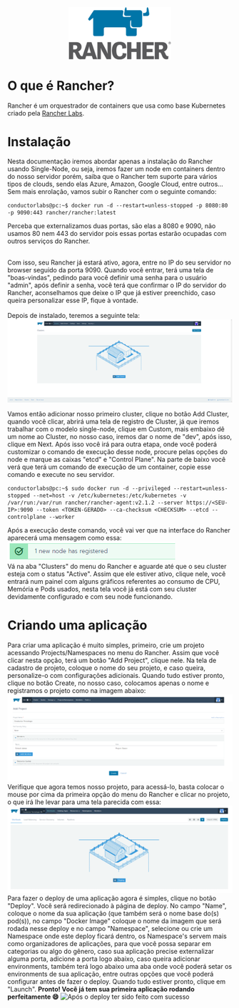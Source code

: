 <div align="center">
  <img src="./images/rancher-logo.png" width="230" title="Rancher" />
</div>

# O que é Rancher?
Rancher é um orquestrador de containers que usa como base Kubernetes criado pela <a href="https://rancher.com/">Rancher Labs</a>.

# Instalação
Nesta documentação iremos abordar apenas a instalação do Rancher usando Single-Node, ou seja, iremos fazer um node em containers dentro do nosso servidor 
porém, saiba que o Rancher tem suporte para vários tipos de clouds, sendo elas Azure, Amazon, Google Cloud, entre outros...
<br />
Sem mais enrolação, vamos subir o Rancher com o seguinte comando:
```console
conductorlabs@pc:~$ docker run -d --restart=unless-stopped -p 8080:80 -p 9090:443 rancher/rancher:latest
```
Perceba que externalizamos duas portas, são elas a 8080 e 9090, não usamos 80 nem 443 do servidor pois essas portas estarão ocupadas com outros serviços do Rancher.

<br />
Com isso, seu Rancher já estará ativo, agora, entre no IP do seu servidor no browser seguido da porta 9090. Quando você entrar, terá uma tela de "boas-vindas", pedindo para você definir uma senha para o usuário "admin", após definir a senha, você terá que confirmar o IP do servidor do Rancher, aconselhamos que deixe o IP que já estiver preenchido, caso queira personalizar esse IP, fique à vontade.
<br /><br />
Depois de instalado, teremos a seguinte tela:
<br />
<img src="./images/instalacao-1.png" title="Primeira tela após a instalação" />
<br />

Vamos então adicionar nosso primeiro cluster, clique no botão Add Cluster, quando você clicar, abrirá uma tela de registro de Cluster, já que iremos trabalhar com o modelo single-node, clique em Custom, mais embaixo dê um nome ao Cluster, no nosso caso, iremos dar o nome de "dev", após isso, clique em Next. Após isso você irá para outra etapa, onde você poderá customizar o comando de execução desse node, procure pelas opções do node e marque as caixas "etcd" e "Control Plane". Na parte de baixo você verá que terá um comando de execução de um container, copie esse comando e execute no seu servidor.
```console
conductorlabs@pc:~$ sudo docker run -d --privileged --restart=unless-stopped --net=host -v /etc/kubernetes:/etc/kubernetes -v /var/run:/var/run rancher/rancher-agent:v2.1.2 --server https://<SEU-IP>:9090 --token <TOKEN-GERADO> --ca-checksum <CHECKSUM> --etcd --controlplane --worker
```
Após a execução deste comando, você vai ver que na interface do Rancher aparecerá uma mensagem como essa:
<img src="./images/node-registered.PNG" title="Mensagem após o Node ser registrado" />
<br />
Vá na aba "Clusters" do menu do Rancher e aguarde até que o seu cluster esteja com o status "Active". Assim que ele estiver ativo, clique nele, você entrará num painel com alguns gráficos referentes ao consumo de CPU, Memória e Pods usados, nesta tela você já está com seu cluster devidamente configurado e com seu node funcionando.

# Criando uma aplicação
Para criar uma aplicação é muito simples, primeiro, crie um projeto acessando Projects/Namespaces no menu do Rancher. Assim que você clicar nesta opção, terá um botão "Add Project", clique nele. Na tela de cadastro de projeto, coloque o nome do seu projeto, e caso queira, personalize-o com configurações adicionais. Quando tudo estiver pronto, clique no botão Create, no nosso caso, colocamos apenas o nome e registramos o projeto como na imagem abaixo:
<img src="./images/registering-project.PNG" title="Registrando um projeto no Rancher" />
<br />
Verifique que agora temos nosso projeto, para acessá-lo, basta colocar o mouse por cima da primeira opção do menu do Rancher e clicar no projeto, o que irá lhe levar para uma tela parecida com essa:
<img src="./images/inside-project.PNG" title="Dentro do projeto" />
<br />
Para fazer o deploy de uma aplicação agora é simples, clique no botão "Deploy". Você será redirecionado à página de deploy. No campo "Name", coloque o nome da sua aplicação (que também será o nome base do(s) pod(s)), no campo "Docker Image" coloque o nome da imagem que será rodada nesse deploy e no campo "Namespace", selecione ou crie um Namespace onde este deploy ficará dentro, os Namespace's servem mais como organizadores de aplicações, para que você possa separar em categorias ou algo do gênero, caso sua aplicação precise externalizar alguma porta, adicione a porta logo abaixo, caso queira adicionar environments, também terá logo abaixo uma aba onde você poderá setar os environments de sua aplicação, entre outras opções que você poderá configurar antes de fazer o deploy. Quando tudo estiver pronto, clique em "Launch". <b>Pronto! Você já tem sua primeira aplicação rodando perfeitamente :smile:</b>
<img src="./image/deploy-success.PNG" title="Após o deploy ter sido feito com sucesso" />
